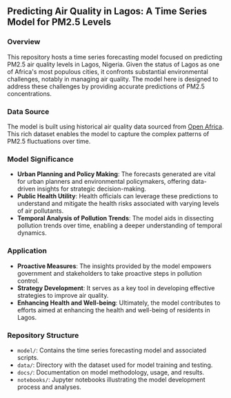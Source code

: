 ## Predicting Air Quality in Lagos: A Time Series Model for PM2.5 Levels

### Overview
This repository hosts a time series forecasting model focused on predicting PM2.5 air quality levels in Lagos, Nigeria. Given the status of Lagos as one of Africa's most populous cities, it confronts substantial environmental challenges, notably in managing air quality. The model here is designed to address these challenges by providing accurate predictions of PM2.5 concentrations.

### Data Source
The model is built using historical air quality data sourced from [Open Africa](https://africaopendata.org/). This rich dataset enables the model to capture the complex patterns of PM2.5 fluctuations over time.

### Model Significance
- **Urban Planning and Policy Making**: The forecasts generated are vital for urban planners and environmental policymakers, offering data-driven insights for strategic decision-making.
- **Public Health Utility**: Health officials can leverage these predictions to understand and mitigate the health risks associated with varying levels of air pollutants.
- **Temporal Analysis of Pollution Trends**: The model aids in dissecting pollution trends over time, enabling a deeper understanding of temporal dynamics.

### Application
- **Proactive Measures**: The insights provided by the model empowers government and stakeholders to take proactive steps in pollution control.
- **Strategy Development**: It serves as a key tool in developing effective strategies to improve air quality.
- **Enhancing Health and Well-being**: Ultimately, the model contributes to efforts aimed at enhancing the health and well-being of residents in Lagos.

### Repository Structure
- `model/`: Contains the time series forecasting model and associated scripts.
- `data/`: Directory with the dataset used for model training and testing.
- `docs/`: Documentation on model methodology, usage, and results.
- `notebooks/`: Jupyter notebooks illustrating the model development process and analyses.
